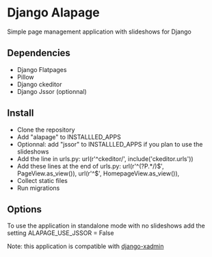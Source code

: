 Django Alapage
==============

Simple page management application with slideshows for Django


Dependencies
--------------

- Django Flatpages
- Pillow
- Django ckeditor
- Django Jssor (optionnal)


Install
--------------

- Clone the repository
- Add "alapage" to INSTALLLED_APPS
- Optionnal: add "jssor" to INSTALLLED_APPS if you plan to use the slideshows
- Add the line in  urls.py:
	url(r'^ckeditor/', include('ckeditor.urls'))
- Add these lines at the end of urls.py:
	url(r'^(?P<url>.*/)$', PageView.as_view()),
    url(r'^$', HomepageView.as_view()),
- Collect static files
- Run migrations


Options
--------------

To use the application in standalone mode with no slideshows add the setting ALAPAGE_USE_JSSOR = False


Note: this application is compatible with [django-xadmin](https://github.com/sshwsfc/django-xadmin)